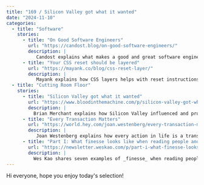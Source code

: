 ```yaml
---
title: "169 / Silicon Valley got what it wanted"
date: "2024-11-10"
categories:
  - title: "Software"
    stories:
      - title: "On Good Software Engineers"
        url: "https://candost.blog/on-good-software-engineers/"
        description: |
           Candost explains what makes a good and great software engineer.
      - title: "Your CSS reset should be layered"
        url: "https://mayank.co/blog/css-reset-layer/"
        description: |
           Mayank explains how CSS layers helps with reset instructions.
  - title: "Cutting Room Floor"
    stories:
      - title: "Silicon Valley got what it wanted"
        url: "https://www.bloodinthemachine.com/p/silicon-valley-got-what-it-wanted"
        description: |
          Brian Merchant explains how Silicon Valley influenced and profits from the election. "The digital casino is open, there are no house rules apart from ‘don't insult the boss’, and there are certainly no guarantees."
      - title: "Every Transaction Matters"
        url: "https://world.hey.com/joan.westenberg/every-transaction-matters-cef1e6b7"
        description: |
           Joan Westenberg explains how every action in life is a transaction.
      - title: "Part I: What finesse looks like when reading people and situations"
        url: "https://newsletter.weskao.com/p/part-i-what-finesse-looks-like"
        description: |
          Wes Kao shares seven examples of _finesse_ when reading people and situations.
---
```


Hi everyone, hope you enjoy today's selection!
